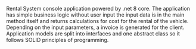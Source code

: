 Rental System console application powered by .net 8 core.
The application has simple business logic without user input the input data is in the main method itself and returns calculations for cost for the rental of the vehicle.
Depending on the input parameters, a invoice is generated for the client. Application models are split into interfaces and one abstract class so it follows SOLID principles of programming.
